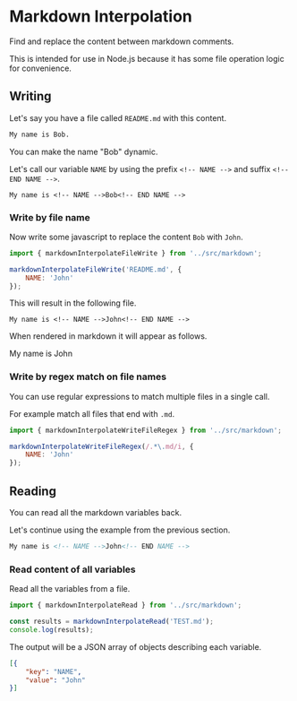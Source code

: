 # Markdown Interpolation
Find and replace the content between markdown comments.

This is intended for use in Node.js because it has some file operation logic for convenience.

## Writing
Let's say you have a file called `README.md` with this content.
```md
My name is Bob.
```

You can make the name "Bob" dynamic. 

Let's call our variable `NAME` by using the prefix `<!-- NAME -->` and suffix `<!-- END NAME -->`.
```
My name is <!-- NAME -->Bob<!-- END NAME -->
```

### Write by file name
Now write some javascript to replace the content `Bob` with `John`.
```js
import { markdownInterpolateFileWrite } from '../src/markdown';

markdownInterpolateFileWrite('README.md', {
    NAME: 'John'
});
```
This will result in the following file.
```
My name is <!-- NAME -->John<!-- END NAME -->
```
When rendered in markdown it will appear as follows.

My name is <!-- NAME -->John<!-- END NAME -->

### Write by regex match on file names
You can use regular expressions to match multiple files in a single call.

For example match all files that end with `.md`.
```js
import { markdownInterpolateWriteFileRegex } from '../src/markdown';

markdownInterpolateWriteFileRegex(/.*\.md/i, {
    NAME: 'John'
});
```

## Reading
You can read all the markdown variables back.

Let's continue using the example from the previous section.
```md
My name is <!-- NAME -->John<!-- END NAME -->
```
### Read content of all variables
Read all the variables from a file.
```js
import { markdownInterpolateRead } from '../src/markdown';

const results = markdownInterpolateRead('TEST.md');
console.log(results);
```

The output will be a JSON array of objects describing each variable.
```json
[{
    "key": "NAME",
    "value": "John"
}]
```
